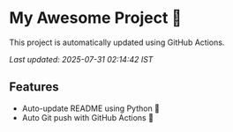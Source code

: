 # My Awesome Project 🚀

This project is automatically updated using GitHub Actions.

_Last updated: 2025-07-31 02:14:42 IST_

## Features
- Auto-update README using Python 🐍
- Auto Git push with GitHub Actions 🤖
